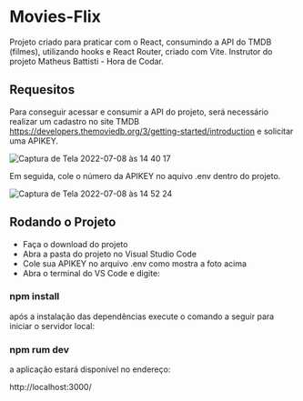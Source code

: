# Movies-Flix

Projeto criado para praticar com o React, consumindo a API do TMDB (filmes), utilizando hooks e React Router, criado com Vite. 
Instrutor do projeto Matheus Battisti - Hora de Codar.

## Requesitos
Para conseguir acessar e consumir a API do projeto, será necessário realizar um cadastro no site TMDB https://developers.themoviedb.org/3/getting-started/introduction e solicitar uma APIKEY.

![Captura de Tela 2022-07-08 às 14 40 17](https://user-images.githubusercontent.com/83181304/178044805-767f675c-2db4-45f3-9b36-c32c052ff450.png)

Em seguida, cole o número da APIKEY no aquivo .env dentro do projeto.

![Captura de Tela 2022-07-08 às 14 52 24](https://user-images.githubusercontent.com/83181304/178045800-225862e0-f1de-4412-9479-e03b001c40d6.png)

## Rodando o Projeto

- Faça o download do projeto
- Abra a pasta do projeto no Visual Studio Code
- Cole sua APIKEY no arquivo .env como mostra a foto acima
- Abra o terminal do VS Code e digite:

### npm install
após a instalação das dependências execute o comando a seguir para iniciar o servidor local:
### npm rum dev
a aplicação estará disponível no endereço:

http://localhost:3000/


